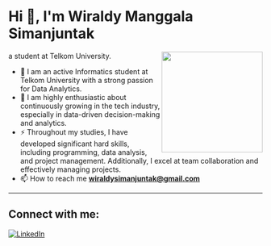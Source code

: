 # Hi 👋, I'm Wiraldy Manggala Simanjuntak

<a href="#">
  <img src="https://media3.giphy.com/media/v1.Y2lkPTc5MGI3NjExN2loM3h1a2phajVwY3c0OG9nMHM2YXRrMjhnZDlnMjk4cW16eGtzMyZlcD12MV9pbnRlcm5hbF9naWZfYnlfaWQmY3Q9Zw/bGgsc5mWoryfgKBx1u/giphy.gif" align="right" width="200">
</a>

a student at Telkom University.

- 🌱 I am an active Informatics student at Telkom University with a strong passion for Data Analytics.
- 🌱 I am highly enthusiastic about continuously growing in the tech industry, especially in data-driven decision-making and analytics. 
- ⚡ Throughout my studies, I have developed significant hard skills, including programming, data analysis, and project management. Additionally, I excel at team collaboration and effectively        managing projects. 
- 📫 How to reach me **wiraldysimanjuntak@gmail.com**

---

## Connect with me:
[![LinkedIn](https://img.shields.io/badge/-LinkedIn-blue?logo=linkedin&logoColor=white&style=for-the-badge)](https://www.linkedin.com/in/manggalawiraldy/)
